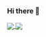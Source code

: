 ### Hi there 👋
<!-- [![Anurag's GitHub stats](https://github-readme-stats.vercel.app/api?username=CodeAlanqian)](https://github.com/anuraghazra/github-readme-stats) -->

<!-- [![Top Langs](https://github-readme-stats.vercel.app/api/top-langs/?username=CodeAlanqian&layout=compact)](https://github.com/anuraghazra/github-readme-stats) -->


<a href="https://github.com/anuraghazra/github-readme-stats" style="width:200px;">
  <img align="center" src="https://github-readme-stats.vercel.app/api?username=CodeAlanqian" />
</a>
<a href="https://github.com/anuraghazra/convoychat" style="width:200px;">
  <img align="center" src="https://github-readme-stats.vercel.app/api/top-langs/?username=CodeAlanqian" />
</a>


<!--
**CodeAlanqian/CodeAlanqian** is a ✨ _special_ ✨ repository because its `README.md` (this file) appears on your GitHub profile.



Here are some ideas to get you started:

- 🔭 I’m currently working on ...
- 🌱 I’m currently learning ...
- 👯 I’m looking to collaborate on ...
- 🤔 I’m looking for help with ...
- 💬 Ask me about ...
- 📫 How to reach me: ...
- 😄 Pronouns: ...
- ⚡ Fun fact: ...
-->
